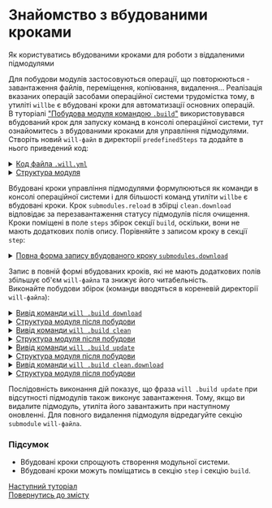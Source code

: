 # Знайомство з вбудованими кроками

Як користуватись вбудованими кроками для роботи з віддаленими підмодулями

Для побудови модулів застосовуються операції, що повторюються - завантаження файлів, переміщення, копіювання, видалення... Реалізація вказаних операцій засобами операційної системи трудомістка тому, в утиліті `willbe` є вбудовані кроки для автоматизації основних операцій.    
В туторіалі ["Побудова модуля командою `.build`"](ModuleCreationByBuild.md) використовувався вбудований крок для запуску команд в консолі операційної системи, тут ознайомитесь з вбудованими кроками для управління підмодулями.  
Створіть новий `will-файл` в директорії `predefinedSteps` та додайте в нього приведений код:  

<details>
  <summary><u>Код файла <code>.will.yml</code></u></summary>

```yaml
about :

  name : predefinedSteps
  description : "To use predefined submodule control steps"
  version : 0.0.1

submodule :
  
  Tools : git+https:///github.com/Wandalen/wTools.git/out/wTools#master
  PathFundamentals : git+https:///github.com/Wandalen/wPathFundamentals.git/out/wPathFundamentals#master

step :

  echo :
    shell : echo "Done"
    currentPath : '.'
build :

  download :
    steps :
      - submodules.download

  update :
    steps :
      - submodules.update

  clean :
    steps :
      - submodules.clean
          
  clean.download :
    steps :
      - submodules.clean
      - submodules.reload
      - submodules.download
      - echo
           
```

</details>
<details>
  <summary><u>Структура модуля</u></summary>

```
predefinedSteps              
      └── .will.yml     
  
```

</details>


Вбудовані кроки управління підмодулями формулюються як команди в консолі операційної системи і для більшості команд утиліти `willbe` є вбудовані кроки. Крок `submodules.reload` в збірці `clean.download` відповідає за перезавантаження статусу підмодулів після очищення.  
Кроки поміщені в поле `steps` збірок секції `build`, оскільки, вони не мають додаткових полів опису. Порівняйте з записом кроку в секції `step`:

<details>
  <summary><u>Повнa форма запису вбудованого кроку <code>submodules.download</code></u></summary>

```yaml
step :
    
    download :
        inherit : submodules.download

build :

    download :
        steps :
           - download
           
```

</details>


Запис в повній формі вбудованих кроків, які не мають додаткових полів збільшує об'єм `will-файла` та знижує його читабельність.  
Виконайте побудови збірок (команди вводяться в кореневій директорії `will-файла`):

<details>
  <summary><u>Вивід команди <code>will .build download</code></u></summary>

```
[user@user ~]$ will .build download
...
     . Read : /path_to_file/.module/Tools/out/wTools.out.will.yml
     + module::Tools was downloaded in 12.741s
     . Read : /path_to_file/.module/PathFundamentals/out/wPathFundamentals.out.will.yml
     + module::PathFundamentals was downloaded in 4.903s
   + 2/2 submodule(s) of module::predefinedSteps were downloaded in 17.652s
  Built module::first / build::download in 17.698s

```

</details>
<details>
  <summary><u>Структура модуля після побудови</u></summary>

```
predefinedSteps
     ├── .module
     │      ├── Tools
     │      └── PathFundamentals
     └── .will.yml

```

</details>
<details>
  <summary><u>Вивід команди <code>will .build clean</code></u></summary>

```
[user@user ~]$ will .build clean
  Building clean
  ...
   - Clean deleted 346 file(s) in 1.159s
  Built module::first / build::clean in 1.207s
  
```

</details>
<details>
  <summary><u>Структура модуля після побудови</u></summary>

```
predefinedSteps
     └── .will.yml

```

</details>
<details>
  <summary><u>Вивід команди <code>will .build update</code></u></summary>

```
[user@user ~]$ will .build update
...
  Building module::first / build::upgrade
     . Read : /path_to_file/.module/Tools/out/wTools.out.will.yml
     + module::Tools version master was updated in 13.922s
     . Read : /path_to_file/.module/PathFundamentals/out/wPathFundamentals.out.will.yml
     + module::PathFundamentals version master was updated in 3.553s
   + 2/2 submodule(s) of module::first were updated in 17.484s
  Built module::first / build::update in 17.538s


  ```

</details>
<details>
  <summary><u>Структура модуля після побудови</u></summary>

```
predefinedSteps
     ├── .module
     │      ├── Tools
     │      └── PathFundamentals
     └── .will.yml

```

</details>
<details>
  <summary><u>Вивід команди <code>will .build clean.download</code></u></summary>

```
[user@user ~]$ will .build clean.download
...
  Building module::predefinedSteps / build::clean.download
   - Clean deleted 344 file(s) in 1.155s
   . Reloading submodules..
     + module::Tools was downloaded in 13.699s
     + module::PathFundamentals was downloaded in 2.903s
   + 2/2 submodule(s) of module::predefinedSteps were downloaded in 16.610s
 > echo "Done"
Done
  Built module::predefinedSteps / build::clean.download in 1.411s


```

</details>
<details>
  <summary><u>Структура модуля після побудови</u></summary>

```
predefinedSteps
     ├── .module
     │      ├── Tools
     │      └── PathFundamentals
     └── .will.yml

```

</details>

  
Послідовність виконання дій показує, що фраза `will .build update` при відсутності підмодулів також виконує завантаження. Тому, якщо ви видалите підмодуль, утиліта його завантажить при наступному оновленні. Для повного видалення підмодуля відредагуйте секцію `submodule` `will-файлa`.  

### Підсумок  
- Вбудовані кроки спрощують створення модульної системи.  
- Вбудовані кроки можуть поміщатись в секцію `step` i секцію `build`.

[Наступний туторіал](CriterionsInWillFile.md)  
[Повернутись до змісту](../README.md#tutorials)